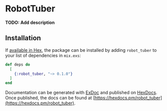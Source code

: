# RobotTuber

**TODO: Add description**

## Installation

If [available in Hex](https://hex.pm/docs/publish), the package can be installed
by adding `robot_tuber` to your list of dependencies in `mix.exs`:

```elixir
def deps do
  [
    {:robot_tuber, "~> 0.1.0"}
  ]
end
```

Documentation can be generated with [ExDoc](https://github.com/elixir-lang/ex_doc)
and published on [HexDocs](https://hexdocs.pm). Once published, the docs can
be found at [https://hexdocs.pm/robot_tuber](https://hexdocs.pm/robot_tuber).

